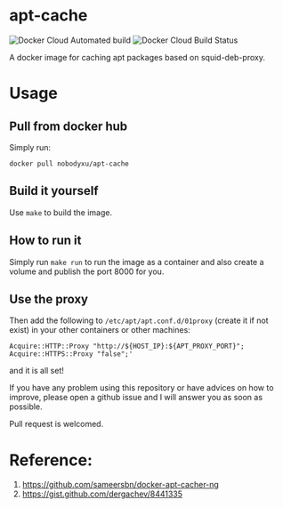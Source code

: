 # apt-cache

![Docker Cloud Automated build](https://img.shields.io/docker/cloud/automated/nobodyxu/apt-cache.svg)
![Docker Cloud Build Status](https://img.shields.io/docker/cloud/build/nobodyxu/apt-cache.svg)

A docker image for caching apt packages based on squid-deb-proxy.

# Usage

## Pull from docker hub

Simply run:

```
docker pull nobodyxu/apt-cache
```

## Build it yourself

Use `make` to build the image.

## How to run it

Simply run `make run` to run the image as a container and also create a volume and publish the port 8000 for you.

## Use the proxy

Then add the following to `/etc/apt/apt.conf.d/01proxy` (create it if not exist) in your other containers or other machines:

```
Acquire::HTTP::Proxy "http://${HOST_IP}:${APT_PROXY_PORT}";
Acquire::HTTPS::Proxy "false";'
```

and it is all set!

If you have any problem using this repository or have advices on how to improve, please open a github issue and I will answer you as soon 
as possible.

Pull request is welcomed.

# Reference:

 1. https://github.com/sameersbn/docker-apt-cacher-ng
 2. https://gist.github.com/dergachev/8441335

